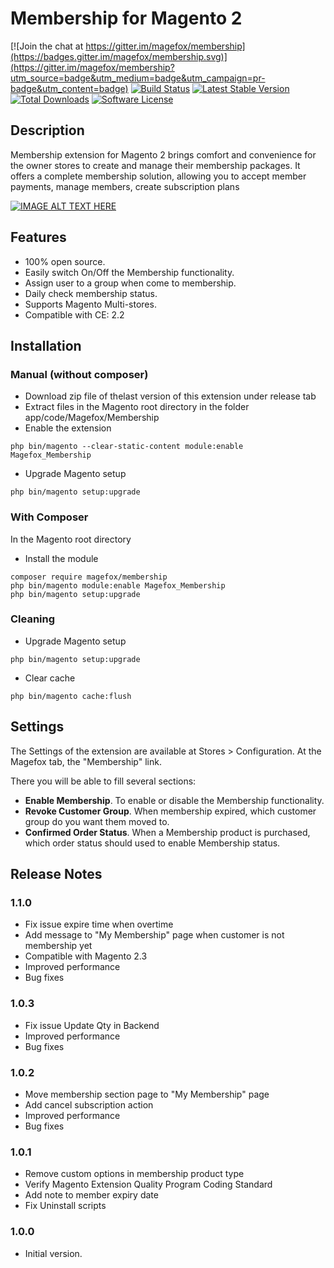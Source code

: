 # Membership for Magento 2
[![Join the chat at https://gitter.im/magefox/membership](https://badges.gitter.im/magefox/membership.svg)](https://gitter.im/magefox/membership?utm_source=badge&utm_medium=badge&utm_campaign=pr-badge&utm_content=badge)
[![Build Status](https://img.shields.io/travis/magefox/membership.svg?style=flat)](https://travis-ci.org/magefox/membership)
[![Latest Stable Version](https://poser.pugx.org/magefox/membership/v/stable)](https://packagist.org/packages/magefox/membership)
[![Total Downloads](https://poser.pugx.org/magefox/membership/downloads)](https://packagist.org/packages/magefox/membership)
[![Software License](https://img.shields.io/badge/license-MIT-green.svg?style=flat)](https://opensource.org/licenses/MIT)
## Description

Membership extension for Magento 2 brings comfort and convenience for the owner stores to create and manage their membership packages. It offers a complete membership solution, allowing you to accept member payments, manage members, create subscription plans
<!--- [Try Demo](http://demo.magefox.com) --->

[![IMAGE ALT TEXT HERE](https://raw.githubusercontent.com/magefox/membership/master/.github/images/with-player.png)](http://www.youtube.com/watch?v=sGdYDtqSssE)

## Features
- 100% open source.
- Easily switch On/Off the Membership functionality.
- Assign user to a group when come to membership.
- Daily check membership status.
- Supports Magento Multi-stores.
- Compatible with CE: 2.2

## Installation
### Manual (without composer)
- Download zip file of thelast version of this extension under release tab
- Extract files in the Magento root directory in the folder app/code/Magefox/Membership
- Enable the extension
```
php bin/magento --clear-static-content module:enable Magefox_Membership
```
- Upgrade Magento setup
```
php bin/magento setup:upgrade
```

### With Composer
In the Magento root directory
- Install the module
```
composer require magefox/membership
php bin/magento module:enable Magefox_Membership 
php bin/magento setup:upgrade
```

### Cleaning
- Upgrade Magento setup
```
php bin/magento setup:upgrade
```
- Clear cache
```
php bin/magento cache:flush
```

## Settings
The Settings of the extension are available at Stores > Configuration. At the Magefox tab, the "Membership" link.

There you will be able to fill several sections:
- **Enable Membership**. To enable or disable the Membership functionality.
- **Revoke Customer Group**. When membership expired, which customer group do you want them moved to.
- **Confirmed Order Status**. When a Membership product is purchased, which order status should used to enable Membership status.

## Release Notes
### 1.1.0
- Fix issue expire time when overtime
- Add message to "My Membership" page when customer is not membership yet
- Compatible with Magento 2.3
- Improved performance
- Bug fixes

### 1.0.3
- Fix issue Update Qty in Backend
- Improved performance
- Bug fixes

### 1.0.2
- Move membership section page to "My Membership" page
- Add cancel subscription action
- Improved performance
- Bug fixes

### 1.0.1
- Remove custom options in membership product type
- Verify Magento Extension Quality Program Coding Standard
- Add note to member expiry date
- Fix Uninstall scripts

### 1.0.0
* Initial version.

